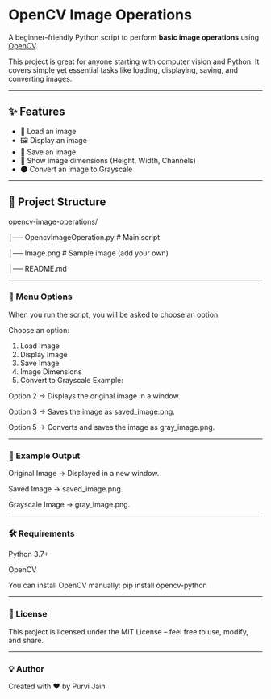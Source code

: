 # OpenCV Image Operations

A beginner-friendly Python script to perform **basic image operations** using [OpenCV](https://opencv.org/).

This project is great for anyone starting with computer vision and Python. It covers simple yet essential tasks like loading, displaying, saving, and converting images.

---

## ✨ Features
- 📂 Load an image  
- 🖼 Display an image  
- 💾 Save an image  
- 📏 Show image dimensions (Height, Width, Channels)  
- 🌑 Convert an image to Grayscale  

---

## 📂 Project Structure
opencv-image-operations/

│── OpencvImageOperation.py # Main script

│── Image.png # Sample image (add your own)

│── README.md

---

### 📜 Menu Options
When you run the script, you will be asked to choose an option:

Choose an option:
1. Load Image
2. Display Image
3. Save Image
4. Image Dimensions
5. Convert to Grayscale
Example:

Option 2 → Displays the original image in a window.

Option 3 → Saves the image as saved_image.png.

Option 5 → Converts and saves the image as gray_image.png.

---

### 📸 Example Output
Original Image → Displayed in a new window.

Saved Image → saved_image.png.

Grayscale Image → gray_image.png.

---

### 🛠 Requirements
Python 3.7+

OpenCV

You can install OpenCV manually:
pip install opencv-python

---

### 📄 License
This project is licensed under the MIT License – feel free to use, modify, and share.

---

### 💡 Author
Created with ❤️ by Purvi Jain

